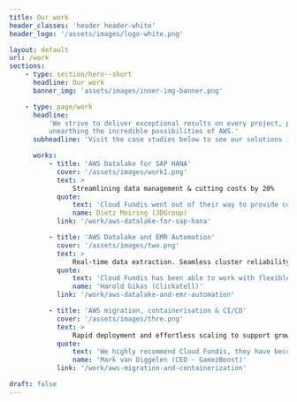 ```yaml
---
title: Our work
header_classes: 'header header-white'
header_logo: '/assets/images/logo-white.png'

layout: default
url: /work
sections:
    - type: section/hero--short
      headline: Our work
      banner_img: 'assets/images/inner-img-banner.png'

    - type: page/work
      headline:
          'We strive to deliver exceptional results on every project, pushing the boundaries of innovation and
          unearthing the incredible possibilities of AWS.'
      subheadline: 'Visit the case studies below to see our solutions in action.'

      works:
          - title: 'AWS Datalake for SAP HANA'
            cover: '/assets/images/work1.png'
            text: >
                Streamlining data management & cutting costs by 20%
            quote:
                text: 'Cloud Fundis went out of their way to provide coaching and training, all the while optimising the design and set-up to be cost-effective'
                name: Dietz Meiring (JDGroup)
            link: '/work/aws-datalake-for-sap-hana'

          - title: 'AWS Datalake and EMR Automation'
            cover: '/assets/images/two.png'
            text: >
                Real-time data extraction. Seamless cluster reliability. Advanced data streaming.
            quote:
                text: 'Cloud Fundis has been able to work with flexible requirements and goals and work with us under high pressure…'
                name: 'Harold Gikas (Clickatell)'
            link: '/work/aws-datalake-and-emr-automation'

          - title: 'AWS migration, containerisation & CI/CD'
            cover: '/assets/images/thre.png'
            text: >
                Rapid deployment and effortless scaling to support growth.
            quote:
                text: 'We highly recommend Cloud Fundis, they have become an extension of our core team and operate with the highest levels of integrity.'
                name: 'Mark van Diggelen (CEO - GamezBoost)'
            link: '/work/aws-migration-and-containerization'

draft: false
---
```

